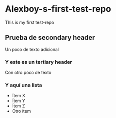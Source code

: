 # Alexboy-s-first-test-repo
This is my first test-repo
## Prueba de secondary header
Un poco de texto adicional
### Y este es un tertiary header
Con otro poco de texto
### Y aquí una lista
* Ítem X
* Ítem Y
* Ítem Z
* Otro ítem

